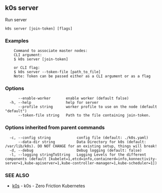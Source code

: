 ## k0s server

Run server

```
k0s server [join-token] [flags]
```

### Examples

```
	Command to associate master nodes:
	CLI argument:
	$ k0s server [join-token]

	or CLI flag:
	$ k0s server --token-file [path_to_file]
	Note: Token can be passed either as a CLI argument or as a flag
```

### Options

```
      --enable-worker       enable worker (default false)
  -h, --help                help for server
      --profile string      worker profile to use on the node (default "default")
      --token-file string   Path to the file containing join-token.
```

### Options inherited from parent commands

```
  -c, --config string            config file (default: ./k0s.yaml)
      --data-dir string          Data Directory for k0s (default: /var/lib/k0s). DO NOT CHANGE for an existing setup, things will break!
  -d, --debug                    Debug logging (default: false)
  -l, --logging stringToString   Logging Levels for the different components (default [kubelet=1,etcd=info,containerd=info,konnectivity-server=1,kube-apiserver=1,kube-controller-manager=1,kube-scheduler=1])
```

### SEE ALSO

* [k0s](k0s.md)	 - k0s - Zero Friction Kubernetes

